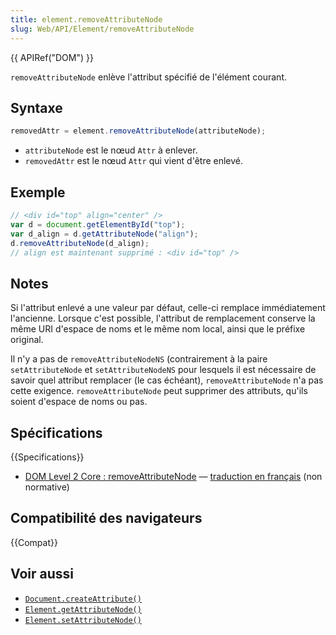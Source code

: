 ```yaml
---
title: element.removeAttributeNode
slug: Web/API/Element/removeAttributeNode
---
```


{{ APIRef("DOM") }}

`removeAttributeNode` enlève l'attribut spécifié de l'élément courant.

## Syntaxe

```js
removedAttr = element.removeAttributeNode(attributeNode);
```

- `attributeNode` est le nœud `Attr` à enlever.
- `removedAttr` est le nœud `Attr` qui vient d'être enlevé.

## Exemple

```js
// <div id="top" align="center" />
var d = document.getElementById("top");
var d_align = d.getAttributeNode("align");
d.removeAttributeNode(d_align);
// align est maintenant supprimé : <div id="top" />
```

## Notes

Si l'attribut enlevé a une valeur par défaut, celle-ci remplace immédiatement l'ancienne. Lorsque c'est possible, l'attribut de remplacement conserve la même URI d'espace de noms et le même nom local, ainsi que le préfixe original.

Il n'y a pas de `removeAttributeNodeNS` (contrairement à la paire `setAttributeNode` et `setAttributeNodeNS` pour lesquels il est nécessaire de savoir quel attribut remplacer (le cas échéant), `removeAttributeNode` n'a pas cette exigence. `removeAttributeNode` peut supprimer des attributs, qu'ils soient d'espace de noms ou pas.

## Spécifications

{{Specifications}}

- [DOM Level 2 Core&nbsp;: removeAttributeNode](https://www.w3.org/TR/DOM-Level-2-Core/core.html#ID-D589198) — [traduction en français](http://www.yoyodesign.org/doc/w3c/dom2-core/core.html#ID-D589198) (non normative)

## Compatibilité des navigateurs

{{Compat}}

## Voir aussi

- [`Document.createAttribute()`](/fr/docs/Web/API/Document/createAttribute)
- [`Element.getAttributeNode()`](/fr/docs/Web/API/Element/getAttributeNode)
- [`Element.setAttributeNode()`](/fr/docs/Web/API/Element/setAttributeNode)
